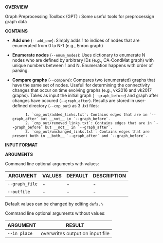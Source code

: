 __OVERVIEW__

Graph Preprocessing Toolbox (GPT) : Some useful tools for preprocessign graph data 

__CONTAINS__

- __Add one__ (`--add_one`): Simply adds 1 to indices of nodes that are enumerated from 0 to N-1 (e.g., Enron graph)

- __Enumerate nodes__ (`--enum_nodes`): Uses dictionary to enumerate N nodes who are defined by arbitrary
IDs (e.g., CA-CondMat graph) with unique numbers between 1 and N. Enumeration happens with order of parsing. 

- __Compare graphs__  (`--compare`): Compares two (enumerated) graphs that have the same set of nodes. Usefull for 
determining the connectivity changes that occur on time evolving graphs (e.g., vk2016 and vk2017 graphs). Takes as 
input the initial graph (`--graph_before`) and graph after changes have occured (`--graph_after`). Results are stored
in user-defined directory (`--cmp_out`) as 3 .txt files:

            1. `cmp_out/added_links.txt`: Contains edges that are in `--graph_after` but __not__ in `--graph_before`. 
            2. `cmp_out/removed_links.txt`: Contains edges that are in `--graph_before` but __not__ in `--graph_after`. 
            3. `cmp_out/unchanged_links.txt`: Contains edges that are present both in __both__ `--graph_after` and `--graph_before`. 



__INPUT FORMAT__



__ARGUMENTS__

Command line optional arguments with values:

ARGUMENT | VALUES | DEFAULT | DESCRIPTION
-------- | ------ | ------- | -----------
`--graph_file` | - |- | -
`--outfile` | - | - | -

Default values can be changed by editing `defs.h`

Command line optional arguments without values:

ARGUMENT | RESULT
-------- | ------
`--in_place` | overwrites output on input file
